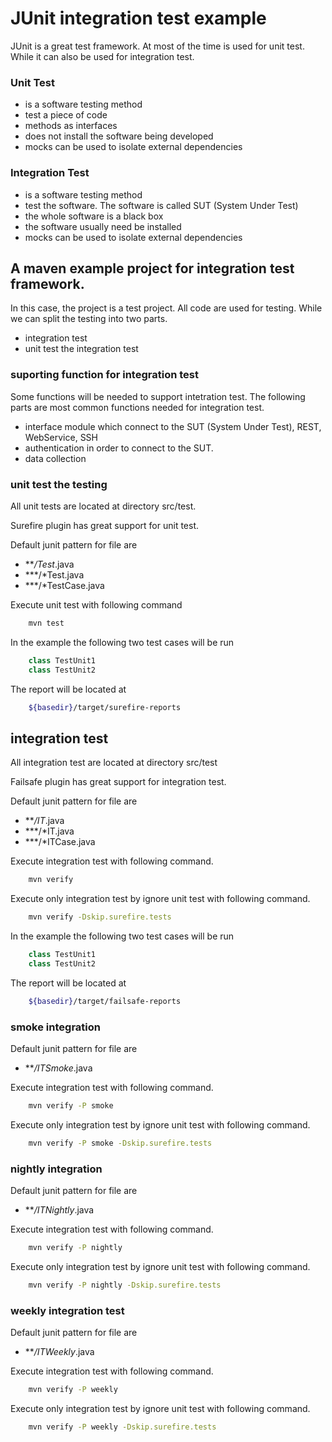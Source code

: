 # JUnit integration test example


JUnit is a great test framework. At most of the time is used for unit test.
While it can also be used for integration test.

### Unit Test

* is a software testing method
* test a piece of code
* methods as interfaces
* does not install the software being developed
* mocks can be used to isolate external dependencies

### Integration Test
* is a software testing method
* test the software. The software is called SUT (System Under Test)
* the whole software is a black box
* the software usually need be installed
* mocks can be used to isolate external dependencies

## A maven example project for integration test framework.

In this case, the project is a test project. All code are used for testing.
While we can split the testing into two parts.

* integration test
* unit test the integration test

### suporting function for integration test


Some functions will be needed to support intetration test. The following parts are most common functions needed for integration test.

* interface module which connect to the SUT (System Under Test), REST, WebService, SSH
* authentication in order to connect to the SUT.
* data collection



### unit test the testing

All unit tests are located at directory src/test. 

Surefire plugin has great support for unit test.

Default junit pattern for file are 

* ***/Test*.java
* ***/*Test.java
* ***/*TestCase.java

Execute unit test with following command

```bash
	mvn test
```

In the example the following two test cases will be run

```java
	class TestUnit1
	class TestUnit2
```

The report will be located at

```bash
	${basedir}/target/surefire-reports
```

## integration test

All integration test are located at directory src/test

Failsafe plugin has great support for integration test.

Default junit pattern for file are 

* ***/IT*.java
* ***/*IT.java
* ***/*ITCase.java

Execute integration test with following command.

```bash
	mvn verify
```

Execute only integration test by ignore unit test with following command.
```bash
	mvn verify -Dskip.surefire.tests
```

In the example the following two test cases will be run

```java
	class TestUnit1
	class TestUnit2
```

The report will be located at

```bash
	${basedir}/target/failsafe-reports
```


### smoke integration

Default junit pattern for file are 

* ***/ITSmoke*.java

Execute integration test with following command.

```bash
	mvn verify -P smoke
```

Execute only integration test by ignore unit test with following command.
```bash
	mvn verify -P smoke -Dskip.surefire.tests
```

### nightly integration

Default junit pattern for file are 

* ***/ITNightly*.java

Execute integration test with following command.

```bash
	mvn verify -P nightly
```

Execute only integration test by ignore unit test with following command.
```bash
	mvn verify -P nightly -Dskip.surefire.tests
```

### weekly integration test

Default junit pattern for file are 

* ***/ITWeekly*.java

Execute integration test with following command.

```bash
	mvn verify -P weekly
```

Execute only integration test by ignore unit test with following command.
```bash
	mvn verify -P weekly -Dskip.surefire.tests
```

